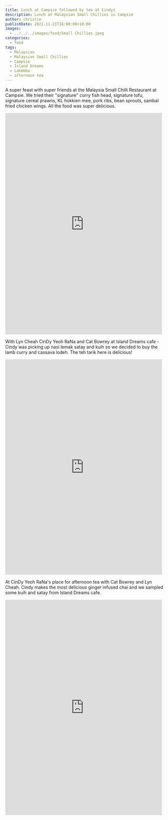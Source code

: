 ```yaml
---
title: Lunch at Campsie followed by tea at Cindys
description: Lunch at Malaysian Small Chillies in Campsie
author: christie
publishDate: 2021-11-21T16:00:00+10:00
images:
  - ../../../images/food/Small Chillies.jpeg
categories:
  - food
tags:
  - Malaysian
  - Malaysian Small Chillies
  - Campsie
  - Island Dreams
  - Lakemba
  - afternoon tea
---
```

A super feast with super friends at the Malaysia Small Chilli Restaurant at Campsie. We tried their "signature" curry fish head, signature tofu, signature cereal prawns, KL hokkien mee, pork ribs, bean sprouts, sambal fried chicken wings. All the food was super delicious.

<iframe src="https://www.facebook.com/plugins/post.php?href=https%3A%2F%2Fwww.facebook.com%2Fchris1.tham%2Fposts%2Fpfbid0Hp4pxs5LR2YDaQ5AJALMUaxv9nCx91SV8PBU3jLBitjHgCVdf7v6SHgPH8zrrxHEl&show_text=true&width=500" width="500" height="703" style="border:none;overflow:hidden" scrolling="no" frameborder="0" allowfullscreen="true" allow="autoplay; clipboard-write; encrypted-media; picture-in-picture; web-share"></iframe>

With Lyn Cheah CinDy Yeoh RaNa and Cat Bowrey at Island Dreams cafe - Cindy was picking up nasi lemak satay and kuih so we decided to buy the lamb curry and cassava lodeh. The teh tarik here is delicious!

<iframe src="https://www.facebook.com/plugins/post.php?href=https%3A%2F%2Fwww.facebook.com%2Fchris1.tham%2Fposts%2Fpfbid037KsbkXX1d79qJhTzcZLyiZVUVdxED4fyDGjJuLb6XXkrycY8tREzggXKC2RxSJ8pl&show_text=true&width=500" width="500" height="684" style="border:none;overflow:hidden" scrolling="no" frameborder="0" allowfullscreen="true" allow="autoplay; clipboard-write; encrypted-media; picture-in-picture; web-share"></iframe>

At CinDy Yeoh RaNa's place for afternoon tea with Cat Bowrey and Lyn Cheah. Cindy makes the most delicious ginger infused chai and we sampled some kuih and satay from Island Dreams cafe.

<iframe src="https://www.facebook.com/plugins/post.php?href=https%3A%2F%2Fwww.facebook.com%2Fchris1.tham%2Fposts%2Fpfbid02UtsngYYdNEko9ihu2tFuHjqHhpWidDCztGvUfCefLiaR9RQPFo5ySbbF8aAp9oBil&show_text=true&width=500" width="500" height="684" style="border:none;overflow:hidden" scrolling="no" frameborder="0" allowfullscreen="true" allow="autoplay; clipboard-write; encrypted-media; picture-in-picture; web-share"></iframe>
